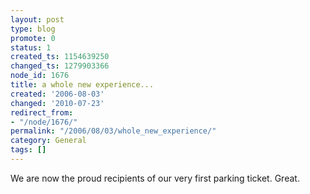 ```yaml
---
layout: post
type: blog
promote: 0
status: 1
created_ts: 1154639250
changed_ts: 1279903366
node_id: 1676
title: a whole new experience...
created: '2006-08-03'
changed: '2010-07-23'
redirect_from:
- "/node/1676/"
permalink: "/2006/08/03/whole_new_experience/"
category: General
tags: []
---
```

We are now the proud recipients of our very first parking ticket. Great.
